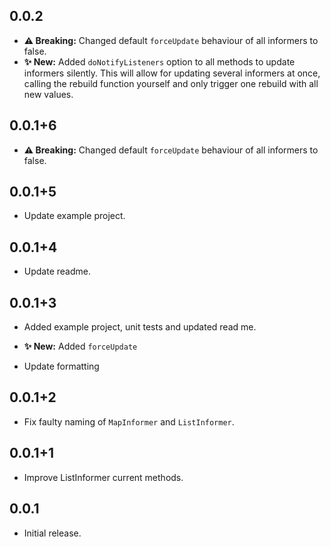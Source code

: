 ## 0.0.2

* **⚠️ Breaking:** Changed default `forceUpdate` behaviour of all informers to false.
* **✨ New:** Added `doNotifyListeners` option to all methods to update informers silently. This will allow for updating several informers at once, calling the rebuild function yourself and only trigger one rebuild with all new values.

## 0.0.1+6

* **⚠️ Breaking:** Changed default `forceUpdate` behaviour of all informers to false.

## 0.0.1+5

* Update example project.

## 0.0.1+4

* Update readme.

## 0.0.1+3

* Added example project, unit tests and updated read me.

* **✨ New:** Added `forceUpdate`
* Update formatting

## 0.0.1+2

* Fix faulty naming of `MapInformer` and `ListInformer`.

## 0.0.1+1

* Improve ListInformer current methods.

## 0.0.1

* Initial release.
